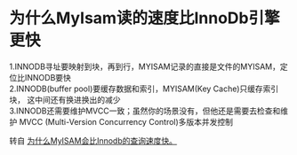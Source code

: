 为什么MyIsam读的速度比InnoDb引擎更快
=====
1.INNODB寻址要映射到块，再到行，MYISAM记录的直接是文件的MYISAM，定位比INNODB要快
<br>
2.INNODB(buffer pool)要缓存数据和索引，MYISAM(Key Cache)只缓存索引块，  这中间还有换进换出的减少
<br>
3.INNODB还需要维护MVCC一致；虽然你的场景没有，但他还是需要去检查和维护
MVCC (Multi-Version Concurrency Control)多版本并发控制 

转自 [为什么MyISAM会比Innodb的查询速度快。](https://blog.csdn.net/leyangjun/article/details/49721351)
